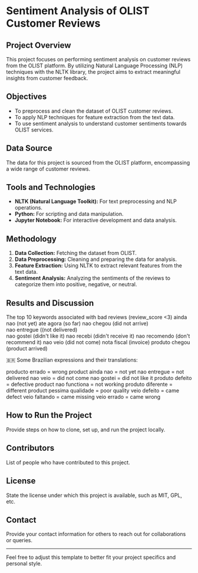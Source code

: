# Sentiment Analysis of OLIST Customer Reviews

## Project Overview
This project focuses on performing sentiment analysis on customer reviews from the OLIST platform. By utilizing Natural Language Processing (NLP) techniques with the NLTK library, the project aims to extract meaningful insights from customer feedback.

## Objectives
- To preprocess and clean the dataset of OLIST customer reviews.
- To apply NLP techniques for feature extraction from the text data.
- To use sentiment analysis to understand customer sentiments towards OLIST services.

## Data Source
The data for this project is sourced from the OLIST platform, encompassing a wide range of customer reviews.

## Tools and Technologies
- **NLTK (Natural Language Toolkit):** For text preprocessing and NLP operations.
- **Python:** For scripting and data manipulation.
- **Jupyter Notebook:** For interactive development and data analysis.

## Methodology
1. **Data Collection:** Fetching the dataset from OLIST.
2. **Data Preprocessing:** Cleaning and preparing the data for analysis.
3. **Feature Extraction:** Using NLTK to extract relevant features from the text data.
4. **Sentiment Analysis:** Analyzing the sentiments of the reviews to categorize them into positive, negative, or neutral.

## Results and Discussion
The top 10 keywords associated with bad reviews (review_score <3)
ainda nao (not yet) 
ate agora (so far) 
nao chegou (did not arrive)  
nao entregue ((not delivered)  
nao gostei (didn't like it) 
nao recebi (didn't receive it) 
nao recomendo  (don't recommend it)
nao veio (did not come) 
nota fiscal (invoice) 
produto chegou (product arrived)




🇧🇷 Some Brazilian expressions and their translations:

producto errado = wrong product
ainda nao = not yet
nao entregue = not delivered
nao veio = did not come
nao gostei = did not like it
produto defeito = defective product
nao functiona = not working
produto diferente = different product
pessima qualidade = poor quality
veio defeito = came defect
veio faltando = came missing
veio errado = came wrong

## How to Run the Project
Provide steps on how to clone, set up, and run the project locally.

## Contributors
List of people who have contributed to this project.

## License
State the license under which this project is available, such as MIT, GPL, etc.

## Contact
Provide your contact information for others to reach out for collaborations or queries.

---

Feel free to adjust this template to better fit your project specifics and personal style.
